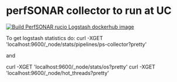 # perfSONAR collector to run at UC

[![Build PerfSONAR rucio Logstash dockerhub image](https://github.com/ATLAS-Analytics/uc_ls_collectors/actions/workflows/ps-collector.yaml/badge.svg)](https://github.com/ATLAS-Analytics/uc_ls_collectors/actions/workflows/ps-collector.yaml)

To get logstash statistics do:
curl -XGET 'localhost:9600/_node/stats/pipelines/ps-collector?pretty'

and

curl -XGET 'localhost:9600/_node/stats/os?pretty'
curl -XGET 'localhost:9600/_node/hot_threads?pretty'
